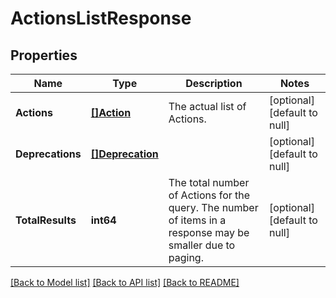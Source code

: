# ActionsListResponse

## Properties
Name | Type | Description | Notes
------------ | ------------- | ------------- | -------------
**Actions** | [**[]Action**](Action.md) | The actual list of Actions. | [optional] [default to null]
**Deprecations** | [**[]Deprecation**](Deprecation.md) |  | [optional] [default to null]
**TotalResults** | **int64** | The total number of Actions for the query. The number of items in a response may be smaller due to paging. | [optional] [default to null]

[[Back to Model list]](../README.md#documentation-for-models) [[Back to API list]](../README.md#documentation-for-api-endpoints) [[Back to README]](../README.md)


